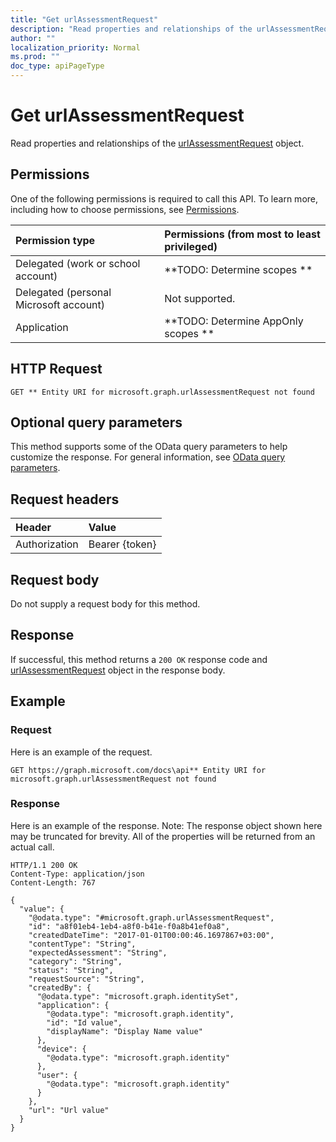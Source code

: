```yaml
---
title: "Get urlAssessmentRequest"
description: "Read properties and relationships of the urlAssessmentRequest object."
author: ""
localization_priority: Normal
ms.prod: ""
doc_type: apiPageType
---
```


# Get urlAssessmentRequest

Read properties and relationships of the [urlAssessmentRequest](../resources/urlassessmentrequest.md) object.

## Permissions
One of the following permissions is required to call this API. To learn more, including how to choose permissions, see [Permissions](/concepts/permissions-reference.md).

|Permission type|Permissions (from most to least privileged)|
|:---|:---|
|Delegated (work or school account)|**TODO: Determine scopes **|
|Delegated (personal Microsoft account)|Not supported.|
|Application|**TODO: Determine AppOnly scopes **|

## HTTP Request
<!-- {
  "blockType": "ignored"
}
-->
``` http
GET ** Entity URI for microsoft.graph.urlAssessmentRequest not found
```

## Optional query parameters
This method supports some of the OData query parameters to help customize the response. For general information, see [OData query parameters](/graph/query-parameters).

## Request headers
|Header|Value|
|:---|:---|
|Authorization|Bearer {token}|

## Request body
Do not supply a request body for this method.

## Response
If successful, this method returns a `200 OK` response code and [urlAssessmentRequest](../resources/urlassessmentrequest.md) object in the response body.

## Example

### Request
Here is an example of the request.
<!-- {
  "blockType": "request",
  "name": "get_urlassessmentrequest"
}
-->
``` http
GET https://graph.microsoft.com/docs\api** Entity URI for microsoft.graph.urlAssessmentRequest not found
```

### Response
Here is an example of the response. Note: The response object shown here may be truncated for brevity. All of the properties will be returned from an actual call.
<!-- {
  "blockType": "response",
  "truncated": true,
  "@odata.type": "microsoft.graph.urlAssessmentRequest"
}
-->
``` http
HTTP/1.1 200 OK
Content-Type: application/json
Content-Length: 767

{
  "value": {
    "@odata.type": "#microsoft.graph.urlAssessmentRequest",
    "id": "a8f01eb4-1eb4-a8f0-b41e-f0a8b41ef0a8",
    "createdDateTime": "2017-01-01T00:00:46.1697867+03:00",
    "contentType": "String",
    "expectedAssessment": "String",
    "category": "String",
    "status": "String",
    "requestSource": "String",
    "createdBy": {
      "@odata.type": "microsoft.graph.identitySet",
      "application": {
        "@odata.type": "microsoft.graph.identity",
        "id": "Id value",
        "displayName": "Display Name value"
      },
      "device": {
        "@odata.type": "microsoft.graph.identity"
      },
      "user": {
        "@odata.type": "microsoft.graph.identity"
      }
    },
    "url": "Url value"
  }
}
```

